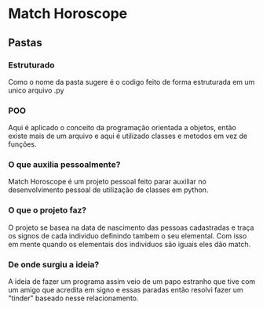 # Match Horoscope

## Pastas
<h3>Estruturado</h3>
<p>
    Como o nome da pasta sugere é o codigo feito de forma estruturada em um unico arquivo .py
</p>

<h3>POO</h3>
<p>
    Aqui é aplicado o conceito da programação orientada a objetos, então existe mais de um arquivo e aqui é utilizado classes e metodos em vez de funções.
</p>

### O que auxilia pessoalmente?
<p>
    Match Horoscope é um projeto pessoal feito parar auxiliar no desenvolvimento pessoal de utilização de classes em python.
</p>

### O que o projeto faz?
<p>
    O projeto se basea na data de nascimento das pessoas cadastradas e traça os signos de cada individuo definindo tambem o seu elemental. Com isso em mente quando os elementais dos individuos são iguais eles dão match.
</p>

### De onde surgiu a ideia?
<p>
    A ideia de fazer um programa assim veio de um papo estranho que tive com um amigo que acredita em signo e essas paradas então resolvi fazer um "tinder" baseado nesse relacionamento.
</p>
